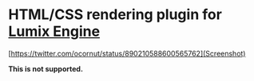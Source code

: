 # HTML/CSS rendering plugin for [Lumix Engine](https://github.com/nem0/lumixengine)

[https://twitter.com/ocornut/status/890210588600565762](Screenshot)

**This is not supported.**



